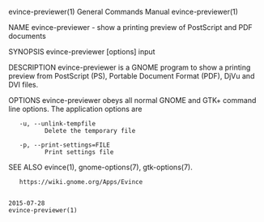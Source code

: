 evince-previewer(1)                                                                                                                             General Commands Manual                                                                                                                             evince-previewer(1)

NAME
       evince-previewer - show a printing preview of PostScript and PDF documents

SYNOPSIS
       evince-previewer [options] input

DESCRIPTION
       evince-previewer is a GNOME program to show a printing preview from PostScript (PS), Portable Document Format (PDF), DjVu and DVI files.

OPTIONS
       evince-previewer obeys all normal GNOME and GTK+ command line options.  The application options are

       -u, --unlink-tempfile
              Delete the temporary file

       -p, --print-settings=FILE
              Print settings file

SEE ALSO
       evince(1), gnome-options(7), gtk-options(7).

       https://wiki.gnome.org/Apps/Evince

                                                                                                                                                       2015-07-28                                                                                                                                   evince-previewer(1)
